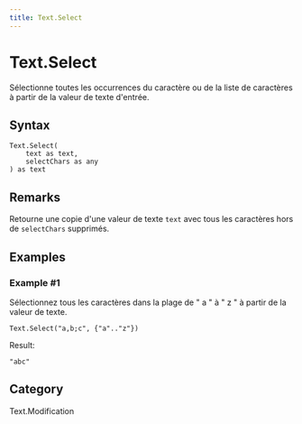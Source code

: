 ```yaml
---
title: Text.Select
---
```


# Text.Select


Sélectionne toutes les occurrences du caractère ou de la liste de caractères à partir de la valeur de texte d&#39;entrée.


## Syntax

```powerquery
Text.Select(
    text as text,
    selectChars as any
) as text
```


## Remarks

Retourne une copie d'une valeur de texte <code>text</code> avec tous les caractères hors de <code>selectChars</code> supprimés.  


## Examples

### Example #1 
Sélectionnez tous les caractères dans la plage de &#34; a &#34; à &#34; z &#34; à partir de la valeur de texte.
```powerquery
Text.Select("a,b;c", {"a".."z"})
```

Result: 
```powerquery
"abc"
```




## Category
Text.Modification
